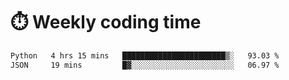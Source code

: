 
# :stopwatch: Weekly coding time
<!--START_SECTION:waka-->

```txt
Python   4 hrs 15 mins   ███████████████████████▒░   93.03 %
JSON     19 mins         █▓░░░░░░░░░░░░░░░░░░░░░░░   06.97 %
```

<!--END_SECTION:waka-->


<!-- <p> <img src="https://github-readme-stats.vercel.app/api?username=cozgerest&show_icons=true&hide_border=false" />  </p> -->

